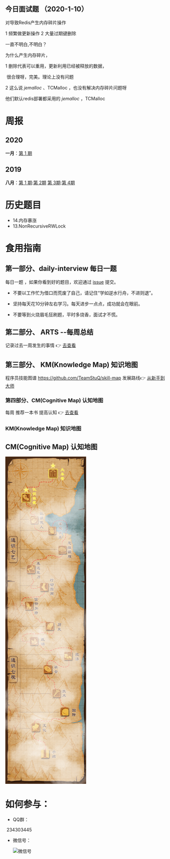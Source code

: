 


## 今日面试题 （2020-1-10）



对导致Redis产生内存碎片操作

1 频繁做更新操作
2 大量过期键删除

一直不明白,不明白？

为什么产生内存碎片，

1 删除代表可以重用，更新利用已经被释放的数据，

​    很合理呀，完美。理论上没有问题

2  这么说 *jemalloc* 、TCMalloc ，也没有解决内存碎片问题呀

 他们默认redis部署都采用的 *jemalloc*  ，TCMalloc 


# 周报

## 2020

**一月**：[第 1 期](./ARTS/ARTS_2020_01_weekly.md)

## 2019

**八月**：[第 1 期](https://www.jianshu.com/p/681b70df9320):[第 2期](https://www.jianshu.com/p/a735b8ae3ac3)  [第 3期](https://www.jianshu.com/p/4d3f6062b97):[第 4期](https://mp.weixin.qq.com/s/JguScQhyAeAQK5ZFxqey7w)





# 历史题目



- 14.内存暴涨
- 13.NonRecursiveRWLock



# 食用指南

##  第一部分、daily-interview 每日一题 

每日一题 ，如果你看到好的题目，欢迎通过 [issue](https://github.com/wangcy6/weekly/issues/) 提交。

- 不要以工作忙为借口而荒废了自己，请记住“学如逆水行舟，不进则退”。

- 坚持每天花10分钟左右学习。每天进步一点点，成功就会在眼前。

- 不要等到火烧眉毛狂刷题，平时多烧香，面试才不慌。

##  第二部分、 ARTS --每周总结 
 记录过去一周发生的事情  👉 [去查看](https://github.com/wangcy6/weekly/tree/master/ARTS)

## 第三部分、 KM(Knowledge Map)  知识地图

程序员技能图谱 https://github.com/TeamStuQ/skill-map 发展路线👉 [从新手到大师](https://github.com/wangcy6/weekly/tree/master/KM)

### 第四部分、CM(Cognitive Map)  认知地图

 每周 推荐一本书 提高认知  👉 [去查看](https://github.com/wangcy6/weekly/tree/master/CM)

### KM(Knowledge Map)  知识地图





## CM(Cognitive Map)  认知地图



![微信图片_20190117214437](./images/微信图片_20190117214437.jpg)







# 如何参与：

- QQ群：

​        234303445

- 微信号：

  

  ![微信号](https://user-images.githubusercontent.com/5937331/63406734-4f987d00-c41d-11e9-84f1-a527dd6cd5fe.png)





